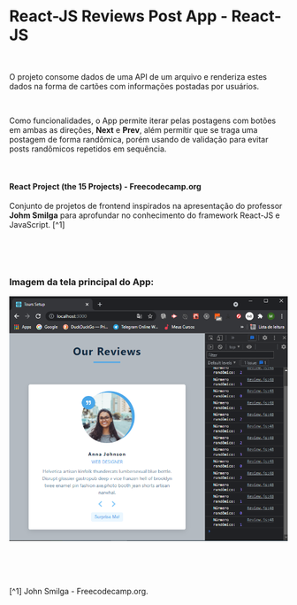 # React-JS Reviews Post App - React-JS

<br />

O projeto consome dados de uma API de um arquivo e renderiza estes dados na forma de cartões com informações postadas por usuários.

<br />

Como funcionalidades, o App permite iterar pelas postagens com botões em ambas as direções, **Next** e **Prev**, além permitir que se traga uma postagem de forma randômica, porém usando de validação para evitar posts randômicos repetidos em sequência.

<br />

#### React Project (the 15 Projects) - Freecodecamp.org

Conjunto de projetos de frontend inspirados na apresentação do professor **Johm Smilga** para aprofundar no conhecimento do framework React-JS e JavaScript. [^1]

<br />

[]()

<br />

### Imagem da tela principal do App:

![Imagem da tela do app](/public/images/tela-final-do-projeto.png)

<br />

<br />
<br />

[^1] John Smilga - Freecodecamp.org.
